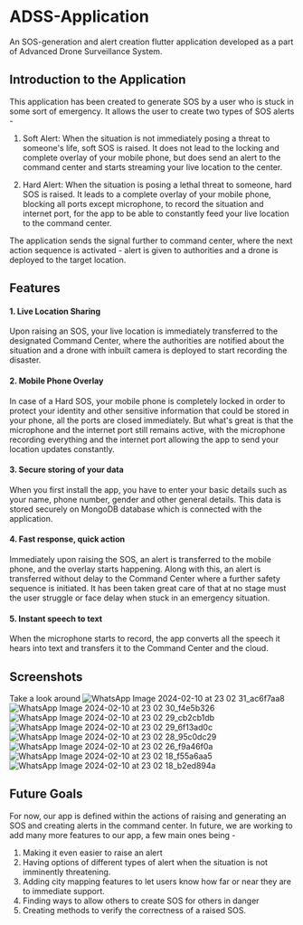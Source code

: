 # ADSS-Application

An SOS-generation and alert creation flutter application developed as a part of Advanced Drone Surveillance System. 

## Introduction to the Application

This application has been created to generate SOS by a user who is stuck in some sort of emergency. It allows the user to create two types of SOS alerts - 

1. Soft Alert: When the situation is not immediately posing a threat to someone's life, soft SOS is raised. It does not lead to the locking and complete overlay of your mobile phone, but does send an alert to the command center and starts streaming your live location to the center.

2. Hard Alert: When the situation is posing a lethal threat to someone, hard SOS is raised. It leads to a complete overlay of your mobile phone, blocking all ports except microphone, to record the situation and internet port, for the app to be able to constantly feed your live location to the command center.

The application sends the signal further to command center, where the next action sequence is activated - alert is given to authorities and a drone is deployed to the target location.

## Features

#### 1. Live Location Sharing
Upon raising an SOS, your live location is immediately transferred to the designated Command Center, where the authorities are notified about the situation and a drone with inbuilt camera is deployed to start recording the disaster. 
   
#### 2. Mobile Phone Overlay
In case of a Hard SOS, your mobile phone is completely locked in order to protect your identity and other sensitive information that could be stored in your phone, all the ports are closed immediately. But what's great is that the microphone and the internet port still remains active, with the microphone recording everything and the internet port allowing the app to send your location updates constantly. 
   
#### 3. Secure storing of your data
When you first install the app, you have to enter your basic details such as your name, phone number, gender and other general details. This data is stored securely on MongoDB database which is connected with the application.
   
#### 4. Fast response, quick action
Immediately upon raising the SOS, an alert is transferred to the mobile phone, and the overlay starts happening. Along with this, an alert is transferred without delay to the Command Center where a further safety sequence is initiated. It has been taken great care of that at no stage must the user struggle or face delay when stuck in an emergency situation.

#### 5. Instant speech to text
When the microphone starts to record, the app converts all the speech it hears into text and transfers it to the Command Center and the cloud.

## Screenshots

Take a look around
![WhatsApp Image 2024-02-10 at 23 02 31_ac6f7aa8](https://github.com/SkyGuard-ADSS/ADSS_SoS-App-Frontend/assets/152146397/9b90107c-d69d-43ee-82df-690892c6a308)
![WhatsApp Image 2024-02-10 at 23 02 30_f4e5b326](https://github.com/SkyGuard-ADSS/ADSS_SoS-App-Frontend/assets/152146397/c1c146ff-9134-45b7-aafe-6cf331312a08)
![WhatsApp Image 2024-02-10 at 23 02 29_cb2cb1db](https://github.com/SkyGuard-ADSS/ADSS_SoS-App-Frontend/assets/152146397/85ebf09c-0781-4e98-a9ad-c08dcb222653)
![WhatsApp Image 2024-02-10 at 23 02 29_6f13ad0c](https://github.com/SkyGuard-ADSS/ADSS_SoS-App-Frontend/assets/152146397/ab6e381f-de9b-46d9-b388-33d21e72a2e5)
![WhatsApp Image 2024-02-10 at 23 02 28_95c0dc29](https://github.com/SkyGuard-ADSS/ADSS_SoS-App-Frontend/assets/152146397/c6bd24f2-1a86-41ed-a350-91346b616e3e)
![WhatsApp Image 2024-02-10 at 23 02 26_f9a46f0a](https://github.com/SkyGuard-ADSS/ADSS_SoS-App-Frontend/assets/152146397/6d67c213-533c-46f2-892f-9d75c03da73f)
![WhatsApp Image 2024-02-10 at 23 02 18_f55a6aa5](https://github.com/SkyGuard-ADSS/ADSS_SoS-App-Frontend/assets/152146397/c78fe2e9-f795-4436-9621-1d6eca66ab5b)
![WhatsApp Image 2024-02-10 at 23 02 18_b2ed894a](https://github.com/SkyGuard-ADSS/ADSS_SoS-App-Frontend/assets/152146397/9fa888b4-8bdf-481e-9b6f-70daf871c245)


## Future Goals

For now, our app is defined within the actions of raising and generating an SOS and creating alerts in the command center. In future, we are working to add many more features to our app, a few main ones being - 

1. Making it even easier to raise an alert
2. Having options of different types of alert when the situation is not imminently threatening.
3. Adding city mapping features to let users know how far or near they are to immediate support.
4. Finding ways to allow others to create SOS for others in danger
5. Creating methods to verify the correctness of a raised SOS.
